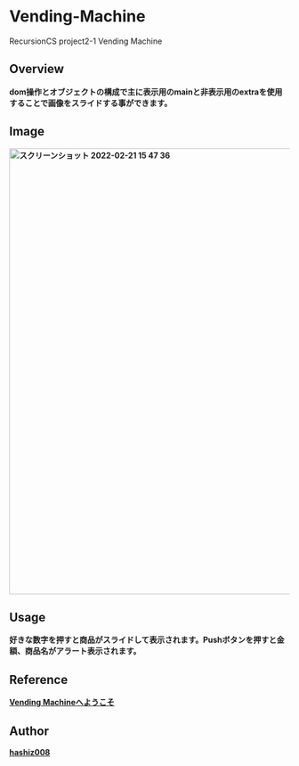 # Vending-Machine
RecursionCS project2-1 Vending Machine

## Overview
**dom操作とオブジェクトの構成で主に表示用のmainと非表示用のextraを使用することで画像をスライドする事ができます。**

## Image 
**<img width="800" alt="スクリーンショット 2022-02-21 15 47 36" src="https://user-images.githubusercontent.com/63139730/154903255-73636cc0-deee-4eb4-93a1-063cbc11f122.png">**

## Usage
**好きな数字を押すと商品がスライドして表示されます。Pushボタンを押すと金額、商品名がアラート表示されます。**

## Reference
**<a href='https://vending-machine-two.vercel.app/'>Vending Machineへようこそ</a>**

## Author
**<a href="https://github.com/hashiz008">hashiz008</a>**
